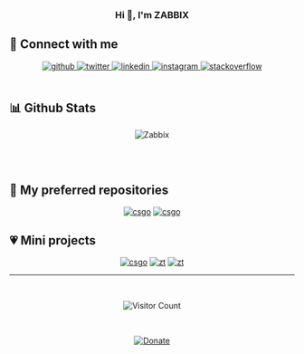   

<br/>




<div align="center">

<h3>Hi 🐧, I'm ZABBIX </h3>

</div>

## 📡 Connect with me  
<div align="center">
<a href="https://github.com/zabbix-byte" target="_blank">
<img src=https://img.shields.io/badge/github-%2324292e.svg?&style=for-the-badge&logo=github&logoColor=white alt=github style="margin-bottom: 5px;" />
</a>
<a href="https://twitter.com/ztrunk_z" target="_blank">
<img src=https://img.shields.io/badge/twitter-%2300acee.svg?&style=for-the-badge&logo=twitter&logoColor=white alt=twitter style="margin-bottom: 5px;" />
</a>
<a href="https://linkedin.com/in/zabbix-byte" target="_blank">
<img src=https://img.shields.io/badge/linkedin-%231E77B5.svg?&style=for-the-badge&logo=linkedin&logoColor=white alt=linkedin style="margin-bottom: 5px;" />
</a>
<a href="https://instagram.com/zabbix_ztrunk" target="_blank">
<img src=https://img.shields.io/badge/instagram-%23000000.svg?&style=for-the-badge&logo=instagram&logoColor=white alt=instagram style="margin-bottom: 5px;" />
</a>
<a href="https://es.stackoverflow.com/users/261079" target="_blank">
<img src=https://img.shields.io/badge/stackoverflow-%23F28032.svg?&style=for-the-badge&logo=stackoverflow&logoColor=white alt=stackoverflow style="margin-bottom: 5px;" />
</a>  
</div>  
  

<br/>  


## 📊 Github Stats  
<div align="center">

![Zabbix](https://github-readme-stats.vercel.app/api?username=zabbix-byte&show_icons=true&theme=codeSTACKr)

</div>  

<br/>  

  

<br/>  
  
## 🖤 My preferred repositories 

<div align="center">


[![csgo](https://github-readme-stats.vercel.app/api/pin/?username=zabbix-byte&repo=FiveM-RP-Framework-ZB&cache_seconds=8400&theme=codeSTACKr)](https://github.com/zabbix-byte/FiveM-RP-Framework-ZB)
  [![csgo](https://github-readme-stats.vercel.app/api/pin/?username=zabbix-byte&repo=zt_cs_cheat&cache_seconds=8400&theme=codeSTACKr)](https://github.com/zabbix-byte/zt_cs_cheat)

</div>  

## 💗 Mini projects

<div align="center">
  
 
  
[![csgo](https://github-readme-stats.vercel.app/api/pin/?username=zabbix-byte&repo=zt-blockchain&cache_seconds=8400&theme=codeSTACKr)](https://github.com/zabbix-byte/zt-blockchain)
[![zt](https://github-readme-stats.vercel.app/api/pin/?username=zabbix-byte&repo=esp-opengl-csgo&cache_seconds=8400&theme=codeSTACKr)]( https://github.com/zabbix-byte/esp-opengl-csgo)
[![zt](https://github-readme-stats.vercel.app/api/pin/?username=zabbix-byte&repo=NFT-Generator&cache_seconds=8400&theme=codeSTACKr)](https://github.com/zabbix-byte/NFT-Generator)
</div> 

----



<br/>  

<div align="center">

![Visitor Count](https://profile-counter.glitch.me/zabbix-byte/count.svg)

</div>  
  

<br/>  

<div align="center">
  
[![Donate](https://img.shields.io/badge/PayPal-00457C?style=for-the-badge&logo=paypal&logoColor=white
)](https://www.paypal.com/donate/?hosted_button_id=5MTHH82ABTJDA)
  
<br />
